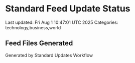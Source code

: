 # Standard Feed Update Status
Last updated: Fri Aug  1 10:47:01 UTC 2025
Categories: technology,business,world

## Feed Files Generated

Generated by Standard Updates Workflow
